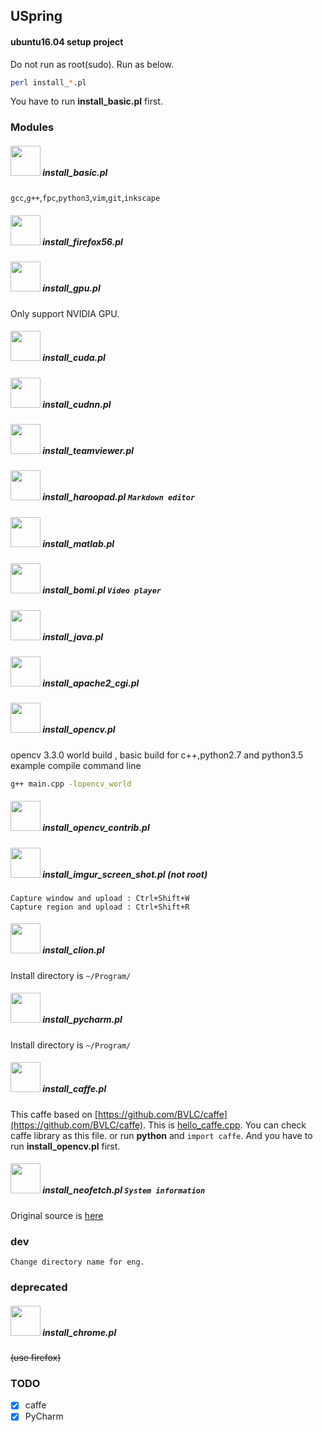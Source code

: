 ## USpring
#### ubuntu16.04 setup project

Do not run as root(sudo). Run as below.
```bash
perl install_*.pl
```
You have to run **install_basic.pl** first.
### Modules
##### <img src="https://i.imgur.com/8Iyqowq.png" width="48"> install_basic.pl
`gcc`,`g++`,`fpc`,`python3`,`vim`,`git`,`inkscape`
##### <img src="https://imgur.com/oSC7Gvl.png" width="48"> install_firefox56.pl

##### <img src="https://i.imgur.com/0DvylcN.png" width="48"> install_gpu.pl
Only support NVIDIA GPU.
##### <img src="https://i.imgur.com/PGvI1Eu.png" width="48"> install_cuda.pl
##### <img src="https://i.imgur.com/7FbWX38.png" width="48"> install_cudnn.pl
##### <img src="https://i.imgur.com/Gvv4hNZ.png" width="48"> install_teamviewer.pl
##### <img src="https://i.imgur.com/lrUBP9k.png" width="48"> install_haroopad.pl `Markdown editor`
##### <img src="https://i.imgur.com/ArRiixC.jpg" width="48"> install_matlab.pl
##### <img src="https://i.imgur.com/gocRJMY.png" width="48"> install_bomi.pl `Video player`
##### <img src="https://i.imgur.com/h1mfnNS.png" width="48"> install_java.pl
##### <img src="https://i.imgur.com/jEZTseJ.png" width="48"> install_apache2_cgi.pl
##### <img src="https://i.imgur.com/j2JVXi9.png" width="48"> install_opencv.pl

opencv 3.3.0 world build , basic build for c++,python2.7 and python3.5
example compile command line
```bash
g++ main.cpp -lopencv_world
```
##### <img src="https://i.imgur.com/j2JVXi9.png" width="48"> install_opencv_contrib.pl
##### <img src="https://i.imgur.com/Pout5Vk.png" width="48"> install_imgur_screen_shot.pl (not root)
```
Capture window and upload : Ctrl+Shift+W
Capture region and upload : Ctrl+Shift+R
```
##### <img src="https://i.imgur.com/NMzEIIc.png" width="48"> install_clion.pl
Install directory is `~/Program/`
##### <img src="https://i.imgur.com/tigNRKG.png" width="48"> install_pycharm.pl
Install directory is `~/Program/`
##### <img src="https://imgur.com/uWy0W7k.png" width="48"> install_caffe.pl
This caffe based on [https://github.com/BVLC/caffe](https://github.com/BVLC/caffe).
This is [hello_caffe.cpp](https://gist.github.com/springkim/f67ae91b89a269648ab666574dca989f). You can check caffe library as this file.
or run **python** and `import caffe`.
And you have to run **install_opencv.pl** first.

##### <img src="https://i.imgur.com/XZjnG46.png" width="48"> install_neofetch.pl `System information`
Original source is [here](https://github.com/dylanaraps/neofetch)

### dev
```
Change directory name for eng.
```

### deprecated
##### <img src="https://i.imgur.com/y5Qtrvk.png" width="48"> install_chrome.pl
~~(use firefox)~~

### TODO
- [x] caffe
- [x] PyCharm